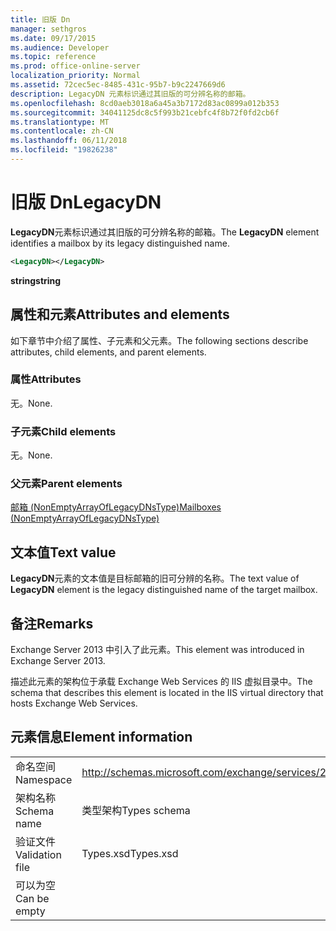 ```yaml
---
title: 旧版 Dn
manager: sethgros
ms.date: 09/17/2015
ms.audience: Developer
ms.topic: reference
ms.prod: office-online-server
localization_priority: Normal
ms.assetid: 72cec5ec-8485-431c-95b7-b9c2247669d6
description: LegacyDN 元素标识通过其旧版的可分辨名称的邮箱。
ms.openlocfilehash: 8cd0aeb3018a6a45a3b7172d83ac0899a012b353
ms.sourcegitcommit: 34041125dc8c5f993b21cebfc4f8b72f0fd2cb6f
ms.translationtype: MT
ms.contentlocale: zh-CN
ms.lasthandoff: 06/11/2018
ms.locfileid: "19826238"
---
```

# <a name="legacydn"></a><span data-ttu-id="45f26-103">旧版 Dn</span><span class="sxs-lookup"><span data-stu-id="45f26-103">LegacyDN</span></span>

<span data-ttu-id="45f26-104">**LegacyDN**元素标识通过其旧版的可分辨名称的邮箱。</span><span class="sxs-lookup"><span data-stu-id="45f26-104">The **LegacyDN** element identifies a mailbox by its legacy distinguished name.</span></span> 
  
```XML
<LegacyDN></LegacyDN>
```

<span data-ttu-id="45f26-105">**string**</span><span class="sxs-lookup"><span data-stu-id="45f26-105">**string**</span></span>

## <a name="attributes-and-elements"></a><span data-ttu-id="45f26-106">属性和元素</span><span class="sxs-lookup"><span data-stu-id="45f26-106">Attributes and elements</span></span>

<span data-ttu-id="45f26-107">如下章节中介绍了属性、子元素和父元素。</span><span class="sxs-lookup"><span data-stu-id="45f26-107">The following sections describe attributes, child elements, and parent elements.</span></span>
  
### <a name="attributes"></a><span data-ttu-id="45f26-108">属性</span><span class="sxs-lookup"><span data-stu-id="45f26-108">Attributes</span></span>

<span data-ttu-id="45f26-109">无。</span><span class="sxs-lookup"><span data-stu-id="45f26-109">None.</span></span>
  
### <a name="child-elements"></a><span data-ttu-id="45f26-110">子元素</span><span class="sxs-lookup"><span data-stu-id="45f26-110">Child elements</span></span>

<span data-ttu-id="45f26-111">无。</span><span class="sxs-lookup"><span data-stu-id="45f26-111">None.</span></span>
  
### <a name="parent-elements"></a><span data-ttu-id="45f26-112">父元素</span><span class="sxs-lookup"><span data-stu-id="45f26-112">Parent elements</span></span>

[<span data-ttu-id="45f26-113">邮箱 (NonEmptyArrayOfLegacyDNsType)</span><span class="sxs-lookup"><span data-stu-id="45f26-113">Mailboxes (NonEmptyArrayOfLegacyDNsType)</span></span>](mailboxes-nonemptyarrayoflegacydnstype.md)
  
## <a name="text-value"></a><span data-ttu-id="45f26-114">文本值</span><span class="sxs-lookup"><span data-stu-id="45f26-114">Text value</span></span>

<span data-ttu-id="45f26-115">**LegacyDN**元素的文本值是目标邮箱的旧可分辨的名称。</span><span class="sxs-lookup"><span data-stu-id="45f26-115">The text value of **LegacyDN** element is the legacy distinguished name of the target mailbox.</span></span> 
  
## <a name="remarks"></a><span data-ttu-id="45f26-116">备注</span><span class="sxs-lookup"><span data-stu-id="45f26-116">Remarks</span></span>

<span data-ttu-id="45f26-117">Exchange Server 2013 中引入了此元素。</span><span class="sxs-lookup"><span data-stu-id="45f26-117">This element was introduced in Exchange Server 2013.</span></span>
  
<span data-ttu-id="45f26-118">描述此元素的架构位于承载 Exchange Web Services 的 IIS 虚拟目录中。</span><span class="sxs-lookup"><span data-stu-id="45f26-118">The schema that describes this element is located in the IIS virtual directory that hosts Exchange Web Services.</span></span>
  
## <a name="element-information"></a><span data-ttu-id="45f26-119">元素信息</span><span class="sxs-lookup"><span data-stu-id="45f26-119">Element information</span></span>

|||
|:-----|:-----|
|<span data-ttu-id="45f26-120">命名空间</span><span class="sxs-lookup"><span data-stu-id="45f26-120">Namespace</span></span>  <br/> |http://schemas.microsoft.com/exchange/services/2006/types  <br/> |
|<span data-ttu-id="45f26-121">架构名称</span><span class="sxs-lookup"><span data-stu-id="45f26-121">Schema name</span></span>  <br/> |<span data-ttu-id="45f26-122">类型架构</span><span class="sxs-lookup"><span data-stu-id="45f26-122">Types schema</span></span>  <br/> |
|<span data-ttu-id="45f26-123">验证文件</span><span class="sxs-lookup"><span data-stu-id="45f26-123">Validation file</span></span>  <br/> |<span data-ttu-id="45f26-124">Types.xsd</span><span class="sxs-lookup"><span data-stu-id="45f26-124">Types.xsd</span></span>  <br/> |
|<span data-ttu-id="45f26-125">可以为空</span><span class="sxs-lookup"><span data-stu-id="45f26-125">Can be empty</span></span>  <br/> ||
   

